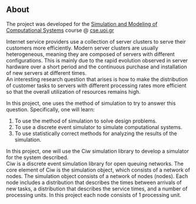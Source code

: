 ## About
The project was developed for the [Simulation and Modeling of Computational Systems](https://www.cs.uoi.gr/~gkappes/mye029) course @ [cse.uoi.gr](https://www.cs.uoi.gr/)

Internet service providers use a collection of server clusters to serve their customers more efficiently.
Modern server clusters are usually heterogeneous, meaning they are composed of servers with different configurations.
This is mainly due to the rapid evolution observed in server hardware over a short period and the continuous purchase and installation of new servers at different times.<br>
An interesting research question that arises is how to make the distribution of customer tasks to servers with different processing rates more efficient so that the overall utilization of resources remains high.

In this project, one uses the method of simulation to try to answer this question. Specifically, one will learn:
1. To use the method of simulation to solve design problems.
2. To use a discrete event simulator to simulate computational systems.
3. To use statistically correct methods for analyzing the results of the simulation.

In this project, one will use the Ciw simulation library to develop a simulator for the system described.<br>
Ciw is a discrete event simulation library for open queuing networks.
The core element of Ciw is the simulation object, which consists of a network of nodes.
The simulation object consists of a network of nodes (nodes). Each node includes a distribution that describes the times between arrivals of new tasks, a distribution that describes the service times, and a number of processing units.
In this project each node consists of 1 processing unit.
